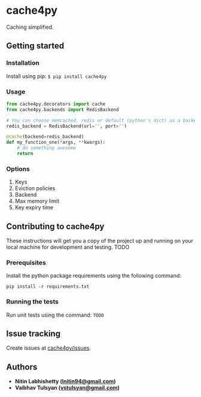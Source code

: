 # cache4py
Caching simplified.

## Getting started

### Installation
Install using pip: `$ pip install cache4py`

### Usage
```python
from cache4py.decorators import cache
from cache4py.backends import RedisBackend

# You can choose memcached, redis or default (python's dict) as a backend.
redis_backend = RedisBackend(url='', port='')

@cache(backend=redis_backend)
def my_function_one(*args, **kwargs):
    # do something awesome
    return
```

### Options
1. Keys
2. Eviction policies
3. Backend
4. Max memory limit
5. Key expiry time



## Contributing to cache4py

These instructions will get you a copy of the project up and running on your local machine for development and testing.
 TODO

### Prerequisites

Install the python package requirements using the following command:

```
pip install -r requirements.txt
```
### Running the tests

Run unit tests using the command: `TODO`

## Issue tracking

Create issues at [cache4py/issues](https://github.com/nitinl/cache4py/issues).

## Authors

* **Nitin Labhishetty ([lnitin94@gmail.com](mailto:lnitin94@gmail.com))**
* **Vaibhav Tulsyan ([vstulsyan@gmail.com](mailto:vstulsyan@gmail.com))**
